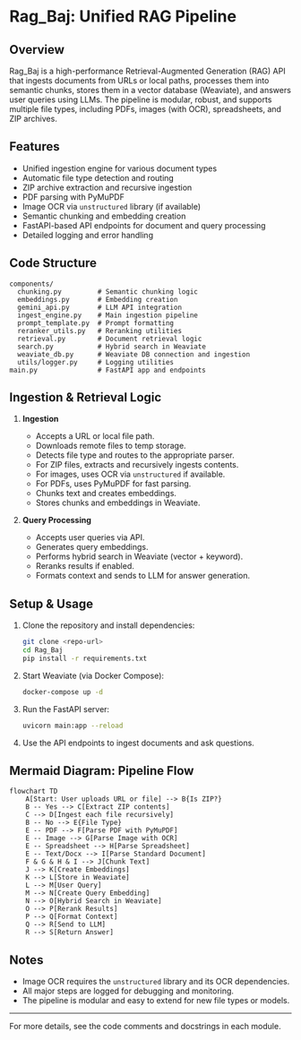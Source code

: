 # Rag_Baj: Unified RAG Pipeline

## Overview

Rag_Baj is a high-performance Retrieval-Augmented Generation (RAG) API that ingests documents from URLs or local paths, processes them into semantic chunks, stores them in a vector database (Weaviate), and answers user queries using LLMs. The pipeline is modular, robust, and supports multiple file types, including PDFs, images (with OCR), spreadsheets, and ZIP archives.

## Features

- Unified ingestion engine for various document types
- Automatic file type detection and routing
- ZIP archive extraction and recursive ingestion
- PDF parsing with PyMuPDF
- Image OCR via `unstructured` library (if available)
- Semantic chunking and embedding creation
- FastAPI-based API endpoints for document and query processing
- Detailed logging and error handling

## Code Structure

```
components/
  chunking.py         # Semantic chunking logic
  embeddings.py       # Embedding creation
  gemini_api.py       # LLM API integration
  ingest_engine.py    # Main ingestion pipeline
  prompt_template.py  # Prompt formatting
  reranker_utils.py   # Reranking utilities
  retrieval.py        # Document retrieval logic
  search.py           # Hybrid search in Weaviate
  weaviate_db.py      # Weaviate DB connection and ingestion
  utils/logger.py     # Logging utilities
main.py               # FastAPI app and endpoints
```

## Ingestion & Retrieval Logic

1. **Ingestion**

   - Accepts a URL or local file path.
   - Downloads remote files to temp storage.
   - Detects file type and routes to the appropriate parser.
   - For ZIP files, extracts and recursively ingests contents.
   - For images, uses OCR via `unstructured` if available.
   - For PDFs, uses PyMuPDF for fast parsing.
   - Chunks text and creates embeddings.
   - Stores chunks and embeddings in Weaviate.

2. **Query Processing**
   - Accepts user queries via API.
   - Generates query embeddings.
   - Performs hybrid search in Weaviate (vector + keyword).
   - Reranks results if enabled.
   - Formats context and sends to LLM for answer generation.

## Setup & Usage

1. Clone the repository and install dependencies:
   ```bash
   git clone <repo-url>
   cd Rag_Baj
   pip install -r requirements.txt
   ```
2. Start Weaviate (via Docker Compose):
   ```bash
   docker-compose up -d
   ```
3. Run the FastAPI server:
   ```bash
   uvicorn main:app --reload
   ```
4. Use the API endpoints to ingest documents and ask questions.

## Mermaid Diagram: Pipeline Flow

```mermaid
flowchart TD
    A[Start: User uploads URL or file] --> B{Is ZIP?}
    B -- Yes --> C[Extract ZIP contents]
    C --> D[Ingest each file recursively]
    B -- No --> E{File Type}
    E -- PDF --> F[Parse PDF with PyMuPDF]
    E -- Image --> G[Parse Image with OCR]
    E -- Spreadsheet --> H[Parse Spreadsheet]
    E -- Text/Docx --> I[Parse Standard Document]
    F & G & H & I --> J[Chunk Text]
    J --> K[Create Embeddings]
    K --> L[Store in Weaviate]
    L --> M[User Query]
    M --> N[Create Query Embedding]
    N --> O[Hybrid Search in Weaviate]
    O --> P[Rerank Results]
    P --> Q[Format Context]
    Q --> R[Send to LLM]
    R --> S[Return Answer]
```

## Notes

- Image OCR requires the `unstructured` library and its OCR dependencies.
- All major steps are logged for debugging and monitoring.
- The pipeline is modular and easy to extend for new file types or models.

---

For more details, see the code comments and docstrings in each module.
